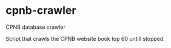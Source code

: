 # cpnb-crawler
CPNB database crawler 

Script that crawls the CPNB website book top 60 untill stopped. 
